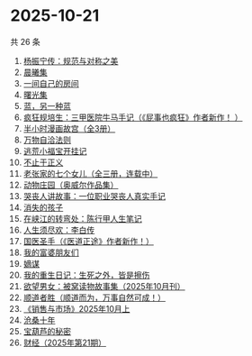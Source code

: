 # 2025-10-21

共 26 条

<!-- BEGIN WEREAD -->
<!-- 最后更新时间 2025-10-21 04:10:26 +0800 -->
1. [杨振宁传：规范与对称之美](https://weread.qq.com/web/bookDetail/4de32520813ab7c7dg0102c1)
1. [晨曦集](https://weread.qq.com/web/bookDetail/57432d4072051c975748318)
1. [一间自己的房间](https://weread.qq.com/web/bookDetail/423320f0813ab8f58g01571e)
1. [曙光集](https://weread.qq.com/web/bookDetail/a6d323f0813ab8831g013e4c)
1. [蓝，另一种蓝](https://weread.qq.com/web/bookDetail/8b9324e0813ab70b0g017ca4)
1. [疯狂规培生：三甲医院牛马手记（《屁事也疯狂》作者新作！ ）](https://weread.qq.com/web/bookDetail/ef332170813aba876g011d57)
1. [半小时漫画故宫（全3册）](https://weread.qq.com/web/bookDetail/2a932490813aba8e3g011d9c)
1. [万物自洽法则](https://weread.qq.com/web/bookDetail/00f32030813aba87ag018f6c)
1. [逃荒小福宝开挂记](https://weread.qq.com/web/bookDetail/46232e30813aba8d4g018754)
1. [不止于正义](https://weread.qq.com/web/bookDetail/85e32100813aba6c1g013c04)
1. [老张家的七个女儿（全三册，连载中）](https://weread.qq.com/web/bookDetail/12332100813ab8b6cg0155cf)
1. [动物庄园（奥威尔作品集）](https://weread.qq.com/web/bookDetail/dc432dd059c805dc4045f8a)
1. [哭丧人讲故事：一位职业哭丧人真实手记](https://weread.qq.com/web/bookDetail/89332420813aba51dg015be1)
1. [消失的孩子](https://weread.qq.com/web/bookDetail/19e325f0813aba772g01570e)
1. [在峡江的转弯处：陈行甲人生笔记](https://weread.qq.com/web/bookDetail/bca326a0813ab8f5ag016fc1)
1. [人生须尽欢：李白传](https://weread.qq.com/web/bookDetail/c64320e0813aba483g019de2)
1. [国医圣手（《医道正途》作者新作！）](https://weread.qq.com/web/bookDetail/86932020813aba4f4g0151b2)
1. [我的富婆朋友们](https://weread.qq.com/web/bookDetail/ed132f90813aba7efg0129b7)
1. [嫡谋](https://weread.qq.com/web/bookDetail/cce32de0578343cce23f000)
1. [我的重生日记：生死之外，皆是擦伤](https://weread.qq.com/web/bookDetail/d7432640813ab9560g013cc5)
1. [欲望男女：被窝读物故事集（2025年10月刊）](https://weread.qq.com/web/bookDetail/a49326d0813aba81ag014c2f)
1. [顺道者胜（顺道而为，万事自然可成！）](https://weread.qq.com/web/bookDetail/f1832020813ab9fe4g012bf1)
1. [《销售与市场》2025年10月上](https://weread.qq.com/web/bookDetail/ada32b80813aba8f6g01565d)
1. [沧桑十年](https://weread.qq.com/web/bookDetail/b5f328b07193a030b5fafaf)
1. [宝葫芦的秘密](https://weread.qq.com/web/bookDetail/7c932410719c1d7f7c97c26)
1. [财经（2025年第21期）](https://weread.qq.com/web/bookDetail/cb532f50813aba87cg0124c8)
<!-- END WEREAD -->